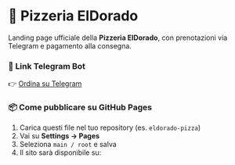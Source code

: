 # 🍕 Pizzeria ElDorado

Landing page ufficiale della **Pizzeria ElDorado**, con prenotazioni via Telegram e pagamento alla consegna.

### 🔗 Link Telegram Bot
👉 [Ordina su Telegram](https://t.me/PizzeriaEldoradoBot)

### 📦 Come pubblicare su GitHub Pages
1. Carica questi file nel tuo repository (es. `eldorado-pizza`)
2. Vai su **Settings → Pages**
3. Seleziona `main / root` e salva
4. Il sito sarà disponibile su:

